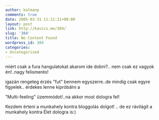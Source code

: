```yaml
---
author: kalmanp
comments: true
date: 2005-03-31 11:12:21+00:00
layout: post
link: http://kavics.me/384/
slug: '384'
title: No Content Found
wordpress_id: 384
categories:
- Uncategorized
---
```


miért csak a fura hangulatokat akarom ide dobni?.. nem csak ez vagyok én!..nagy felismerés!  

igazán rengeteg érzés "fut" bennem egyszerre..de mindig csak egyre figyelek.. érdekes lenne kipróbálni a   

"Multi-feeling" üzemmódot!..na akkor most dologra fel!  

Kezdem érteni a munkahely kontra bloggolás dolgot! .. de ez rávilágít a munkahely kontra Élet dologra is:)  

